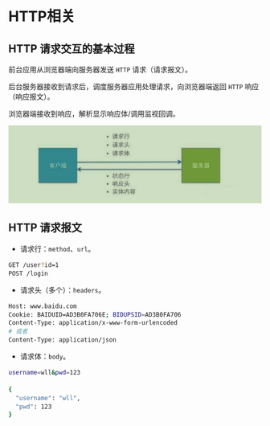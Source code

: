 # HTTP相关

## HTTP 请求交互的基本过程

前台应用从浏览器端向服务器发送 `HTTP` 请求（请求报文）。

后台服务器接收到请求后，调度服务器应用处理请求，向浏览器端返回 `HTTP` 响应（响应报文）。

浏览器端接收到响应，解析显示响应体/调用监视回调。

![请求大致流程](./img/HTTP_process.png)

## HTTP 请求报文

- 请求行：`method`、`url`。

```bash
GET /user?id=1
POST /login
```

- 请求头（多个）：`headers`。

```bash
Host: www.baidu.com
Cookie: BAIDUID=AD3B0FA706E; BIDUPSID=AD3B0FA706
Content-Type: application/x-www-form-urlencoded
# 或者
Content-Type: application/json
```

- 请求体：`body`。

```bash
username=wll&pwd=123

{
  "username": "wll",
  "pwd": 123
}
```
